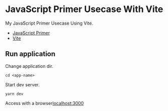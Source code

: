 # JavaScript Primer Usecase With Vite

My JavaScript Primer Usecase Using Vite.

- [JavaScript Primer](https://jsprimer.net)
- [Vite](https://vitejs.dev)

## Run application

Change application dir.

```shell
cd <app-name>
```

Start dev server.

```shell
yarn dev
```

Access with a browser[localhost:3000](http://localhost:3000)
